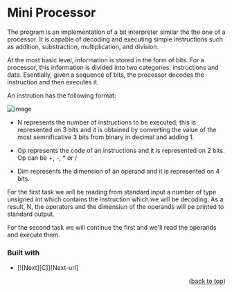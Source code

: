 <a name="readme-top"></a>
# Mini Processor

The program is an implementation of a bit interpreter similar the the one of a processor. It is capable of decoding and executing simple instructions such as addition, substraction, multiplication, and division.

At the most basic level, information is stored in the form of bits. For a processor, this information is divided into two categories: instructions and data. Esentially, given a sequence of bits, the processor decodes the instruction and then executes it.

An instrution has the following format:

![image](https://user-images.githubusercontent.com/94917043/224436868-4805cb25-bee0-43ba-a2dd-17d7bca0aa0b.png)

- N represents the number of instructions to be executed; this is represented on 3 bits and it is obtained by converting the value of the most semnificative 3 bits from binary in decimal and adding 1.

- Op represents the code of an instructions and it is represented on 2 bits. Op can be +, -, * or /

- Dim represents the dimension of an operand and it is represented on 4 bits.

For the first task we will be reading from standard input a number of type unsigned int which contains the instruction which we will be decoding. As a result, N, the operators and the dimensiun of the operands will pe printed to standard output.

For the second task we will continue the first and we'll read the operands and execute them.

### Built with

* [![Next][C]][Next-url]

<p align="right">(<a href="#readme-top">back to top</a>)</p>
